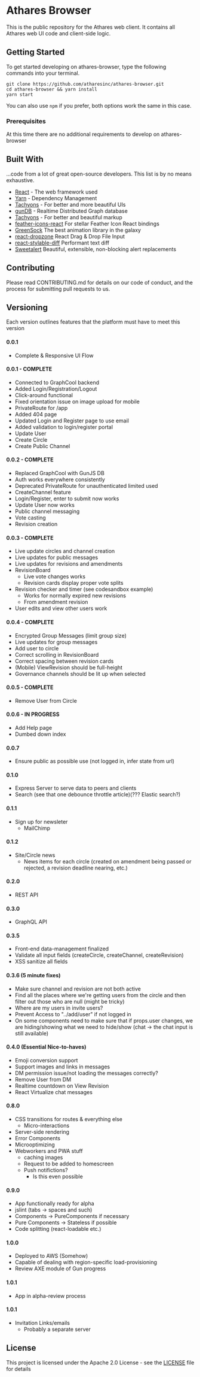 # Athares Browser

This is the public repository for the Athares web client. It contains all Athares web UI code and client-side logic.

## Getting Started

To get started developing on athares-browser, type the following commands into your terminal.

```
git clone https://github.com/atharesinc/athares-browser.git
cd athares-browser && yarn install
yarn start
```

You can also use `npm` if you prefer, both options work the same in this case.

### Prerequisites

At this time there are no additional requirements to develop on athares-browser

## Built With

...code from a lot of great open-source developers. This list is by no means exhaustive.

-   [React](https://reactjs.org/) - The web framework used
-   [Yarn](https://yarnpkg.com/en/) - Dependency Management
-   [Tachyons](http://tachyons.io/) - For better and more beautiful UIs
-   [gunDB](https://github.com/amark/gun) - Realtime Distributed Graph database
-   [Tachyons](http://tachyons.io/) - For better and beautiful markup
-   [feather-icons-react](https://github.com/ianmiller347/feather-icons-react) For stellar Feather Icon React bindings
-   [GreenSock](https://greensock.com/gsap) The best animation library in the galaxy
-   [react-dropzone](https://react-dropzone.js.org/) React Drag & Drop File Input
-   [react-stylable-diff](https://github.com/davidmason/react-stylable-diff) Performant text diff
-   [Sweetalert](https://github.com/t4t5/sweetalert) Beautiful, extensible, non-blocking alert replacements

## Contributing

Please read CONTRIBUTING.md for details on our code of conduct, and the process for submitting pull requests to us.

## Versioning

Each version outlines features that the platform must have to meet this version

#### 0.0.1

-   Complete & Responsive UI Flow

#### 0.0.1 - COMPLETE

-   Connected to GraphCool backend
-   Added Login/Registration/Logout
-   Click-around functional
-   Fixed orientation issue on image upload for mobile
-   PrivateRoute for /app
-   Added 404 page
-   Updated Login and Register page to use email
-   Added validation to login/register portal
-   Update User
-   Create Circle
-   Create Public Channel

#### 0.0.2 - COMPLETE

-   Replaced GraphCool with GunJS DB
-   Auth works everywhere consistently
-   Deprecated PrivateRoute for unauthenticated limited used
-   CreateChannel feature
-   Login/Register, enter to submit now works
-   Update User now works
-   Public channel messaging
-   Vote casting
-   Revision creation

#### 0.0.3 - COMPLETE

-   Live update circles and channel creation
-   Live updates for public messages
-   Live updates for revisions and amendments
-   RevisionBoard
    -   Live vote changes works
    -   Revision cards display proper vote splits
-   Revision checker and timer (see codesandbox example)
    -   Works for normally expired new revisions
    -   From amendment revision
-   User edits and view other users work

#### 0.0.4 - COMPLETE

-   Encrypted Group Messages (limit group size)
-   Live updates for group messages
-   Add user to circle
-   Correct scrolling in RevisionBoard
-   Correct spacing between revision cards
-   (Mobile) ViewRevision should be full-height
-   Governance channels should be lit up when selected

#### 0.0.5 - COMPLETE

-   Remove User from Circle

#### 0.0.6 - IN PROGRESS

-   Add Help page
-   Dumbed down index

#### 0.0.7

-   Ensure public as possible use (not logged in, infer state from url)

#### 0.1.0

-   Express Server to serve data to peers and clients
-   Search (see that one debounce throttle article)(??? Elastic search?)

#### 0.1.1

-   Sign up for newsleter
    -   MailChimp

#### 0.1.2

-   Site/Circle news
    -   News items for each circle (created on amendment being passed or rejected, a revision deadline nearing, etc.)

#### 0.2.0

-   REST API

#### 0.3.0

-   GraphQL API

#### 0.3.5

-   Front-end data-management finalized
-   Validate all input fields (createCircle, createChannel, createRevision)
-   XSS sanitize all fields

#### 0.3.6 (5 minute fixes)

-   Make sure channel and revision are not both active
-   Find all the places where we're getting users from the circle and then filter out those who are null (might be tricky)
-   Where are my users in invite users?
-   Prevent Access to "../add/user" if not logged in
-   On some components need to make sure that if props.user changes, we are hiding/showing what we need to hide/show (chat -> the chat input is still available)

#### 0.4.0 (Essential Nice-to-haves)

-   Emoji conversion support
-   Support images and links in messages
-   DM permission issue/not loading the messages correctly?
-   Remove User from DM
-   Realtime countdown on View Revision
-   React Virtualize chat messages

#### 0.8.0

-   CSS transitions for routes & everything else
    -   Micro-interactions
-   Server-side rendering
-   Error Components
-   Microoptimizing
-   Webworkers and PWA stuff
    -   caching images
    -   Request to be added to homescreen
    -   Push notifictions?
        -   Is this even possible

#### 0.9.0

-   App functionally ready for alpha
-   jslint (tabs -> spaces and such)
-   Components -> PureComponents if necessary
-   Pure Components -> Stateless if possible
-   Code splitting (react-loadable etc.)

#### 1.0.0

-   Deployed to AWS (Somehow)
-   Capable of dealing with region-specific load-provisioning
-   Review AXE module of Gun progress

#### 1.0.1

-   App in alpha-review process

#### 1.0.1

-   Invitation Links/emails
    -   Probably a separate server

## License

This project is licensed under the Apache 2.0 License - see the [LICENSE](LICENSE) file for details
